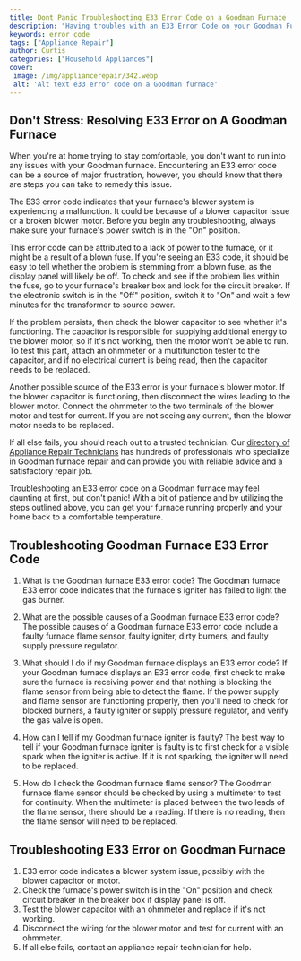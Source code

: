 ```yaml
---
title: Dont Panic Troubleshooting E33 Error Code on a Goodman Furnace
description: "Having troubles with an E33 Error Code on your Goodman Furnace Check out this blog post for an easy step-by-step guide on how to troubleshoot and fix this common error"
keywords: error code
tags: ["Appliance Repair"]
author: Curtis
categories: ["Household Appliances"]
cover: 
 image: /img/appliancerepair/342.webp
 alt: 'Alt text e33 error code on a Goodman furnace'
---
```

## Don't Stress: Resolving E33 Error on A Goodman Furnace 
When you're at home trying to stay comfortable, you don't want to run into any issues with your Goodman furnace. Encountering an E33 error code can be a source of major frustration, however, you should know that there are steps you can take to remedy this issue. 

The E33 error code indicates that your furnace's blower system is experiencing a malfunction. It could be because of a blower capacitor issue or a broken blower motor. Before you begin any troubleshooting, always make sure your furnace's power switch is in the "On" position. 

This error code can be attributed to a lack of power to the furnace, or it might be a result of a blown fuse. If you're seeing an E33 code, it should be easy to tell whether the problem is stemming from a blown fuse, as the display panel will likely be off. To check and see if the problem lies within the fuse, go to your furnace's breaker box and look for the circuit breaker. If the electronic switch is in the "Off" position, switch it to "On" and wait a few minutes for the transformer to source power. 

If the problem persists, then check the blower capacitor to see whether it's functioning. The capacitor is responsible for supplying additional energy to the blower motor, so if it's not working, then the motor won't be able to run. To test this part, attach an ohmmeter or a multifunction tester to the capacitor, and if no electrical current is being read, then the capacitor needs to be replaced. 

Another possible source of the E33 error is your furnace's blower motor. If the blower capacitor is functioning, then disconnect the wires leading to the blower motor. Connect the ohmmeter to the two terminals of the blower motor and test for current. If you are not seeing any current, then the blower motor needs to be replaced. 

If all else fails, you should reach out to a trusted technician. Our [directory of Appliance Repair Technicians](./pages/appliance-repair-technicians) has hundreds of professionals who specialize in Goodman furnace repair and can provide you with reliable advice and a satisfactory repair job. 

Troubleshooting an E33 error code on a Goodman furnace may feel daunting at first, but don't panic! With a bit of patience and by utilizing the steps outlined above, you can get your furnace running properly and your home back to a comfortable temperature.

## Troubleshooting Goodman Furnace E33 Error Code

1. What is the Goodman furnace E33 error code?
The Goodman furnace E33 error code indicates that the furnace's igniter has failed to light the gas burner.

2. What are the possible causes of a Goodman furnace E33 error code?
The possible causes of a Goodman furnace E33 error code include a faulty furnace flame sensor, faulty igniter, dirty burners, and faulty supply pressure regulator.

3. What should I do if my Goodman furnace displays an E33 error code?
If your Goodman furnace displays an E33 error code, first check to make sure the furnace is receiving power and that nothing is blocking the flame sensor from being able to detect the flame. If the power supply and flame sensor are functioning properly, then you'll need to check for blocked burners, a faulty igniter or supply pressure regulator, and verify the gas valve is open.

4. How can I tell if my Goodman furnace igniter is faulty?
The best way to tell if your Goodman furnace igniter is faulty is to first check for a visible spark when the igniter is active. If it is not sparking, the igniter will need to be replaced.

5. How do I check the Goodman furnace flame sensor?
The Goodman furnace flame sensor should be checked by using a multimeter to test for continuity. When the multimeter is placed between the two leads of the flame sensor, there should be a reading. If there is no reading, then the flame sensor will need to be replaced.

## Troubleshooting E33 Error on Goodman Furnace 
1. E33 error code indicates a blower system issue, possibly with the blower capacitor or motor. 
2. Check the furnace's power switch is in the "On" position and check circuit breaker in the breaker box if display panel is off. 
3. Test the blower capacitor with an ohmmeter and replace if it's not working. 
4. Disconnect the wiring for the blower motor and test for current with an ohmmeter. 
5. If all else fails, contact an appliance repair technician for help.
